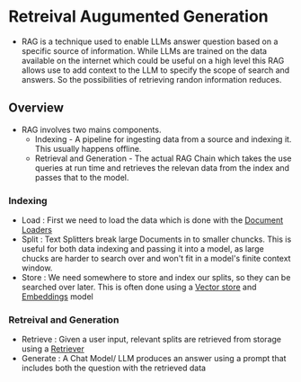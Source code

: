 # Retreival Augumented Generation
* RAG is a technique used to enable LLMs answer question based on a specific source of information. While LLMs are trained on the data available on the internet which could be useful on a high level this RAG allows use to add context to the LLM to specify the scope of search and answers. So the possibilities of retrieving randon information reduces.

## Overview
* RAG involves two mains components.
  * Indexing - A pipeline for ingesting data from a source and indexing it. This usually happens offline.
  * Retrieval and Generation - The actual RAG Chain which takes the use queries at run time and retrieves the relevan data from the index and passes that to the model.

### Indexing
* Load : First we need to load the data which is done with the [Document Loaders](https://python.langchain.com/docs/concepts/document_loaders/)
* Split : Text Splitters break large Documents in to smaller chuncks. This is useful for both data indexing and passing it into a model, as large chucks are harder to search over and won't fit in a model's finite context window.
* Store : We need somewhere to store and index our splits, so they can be searched over later. This is often done using a [Vector store](https://python.langchain.com/docs/concepts/vectorstores/) and [Embeddings](https://python.langchain.com/docs/concepts/embedding_models/) model

### Retreival and Generation
* Retrieve :  Given a user input, relevant splits are retrieved from storage using a [Retriever](https://python.langchain.com/docs/concepts/retrievers/)
* Generate : A Chat Model/ LLM produces an answer using a prompt that includes both the question with the retrieved data
